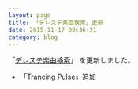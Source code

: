 ```yaml
---
layout: page
title: 「デレステ楽曲検索」更新
date: 2015-11-17 09:36:21
category: blog
---
```

「<a href="/imas/sl-stage-songs-search/">デレステ楽曲検索</a>」
を更新しました。

- 「Trancing Pulse」追加
